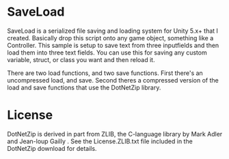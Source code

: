 SaveLoad
==========

SaveLoad is a serialized file saving and loading system for Unity 5.x+ that I created. Basically drop this script onto any game object, something like a Controller. This sample is setup to save text from three inputfields and then load them into three text fields. You can use this for saving any custom variable, struct, or class you want and then reload it.

There are two load functions, and two save functions. First there's an uncompressed load, and save. Second theres a compressed version of the load and save functions that use the DotNetZip library. 


License
=======

DotNetZip is derived in part from ZLIB, the C-language library by Mark
Adler and Jean-loup Gailly .  See the License.ZLIB.txt file included in
the DotNetZip download for details.
